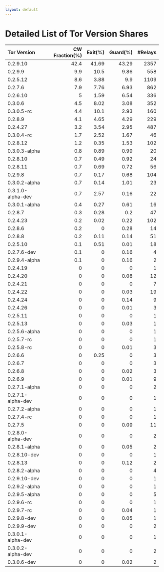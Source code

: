 ```yaml
---
layout: default
---
```



# Detailed List of Tor Version Shares

| Tor Version       |   CW Fraction(%) |   Exit(%) |   Guard(%) |   #Relays |
|:------------------|-----------------:|----------:|-----------:|----------:|
| 0.2.9.10          |             42.4 |     41.69 |      43.29 |      2357 |
| 0.2.9.9           |              9.9 |     10.5  |       9.86 |       558 |
| 0.2.5.12          |              8.6 |      3.88 |       9.9  |      1109 |
| 0.2.7.6           |              7.9 |      7.76 |       6.93 |       862 |
| 0.2.6.10          |              5   |      1.59 |       6.54 |       336 |
| 0.3.0.6           |              4.5 |      8.02 |       3.08 |       352 |
| 0.3.0.5-rc        |              4.4 |     10.1  |       2.93 |       160 |
| 0.2.8.9           |              4.1 |      4.65 |       4.29 |       229 |
| 0.2.4.27          |              3.2 |      3.54 |       2.95 |       487 |
| 0.3.0.4-rc        |              1.7 |      2.52 |       1.67 |        46 |
| 0.2.8.12          |              1.2 |      0.35 |       1.53 |       102 |
| 0.3.0.3-alpha     |              0.8 |      0.89 |       0.99 |        20 |
| 0.2.8.10          |              0.7 |      0.49 |       0.92 |        24 |
| 0.2.8.11          |              0.7 |      0.69 |       0.72 |        56 |
| 0.2.9.8           |              0.7 |      0.17 |       0.68 |       104 |
| 0.3.0.2-alpha     |              0.7 |      0.14 |       1.01 |        23 |
| 0.3.1.0-alpha-dev |              0.7 |      2.57 |       0.16 |        22 |
| 0.3.0.1-alpha     |              0.4 |      0.27 |       0.61 |        16 |
| 0.2.8.7           |              0.3 |      0.28 |       0.2  |        47 |
| 0.2.4.23          |              0.2 |      0.02 |       0.22 |       102 |
| 0.2.8.6           |              0.2 |      0    |       0.28 |        14 |
| 0.2.8.8           |              0.2 |      0.11 |       0.14 |        51 |
| 0.2.5.10          |              0.1 |      0.51 |       0.01 |        18 |
| 0.2.7.6-dev       |              0.1 |      0    |       0.16 |         4 |
| 0.2.9.4-alpha     |              0.1 |      0    |       0.16 |         2 |
| 0.2.4.19          |              0   |      0    |       0    |         1 |
| 0.2.4.20          |              0   |      0    |       0.08 |        12 |
| 0.2.4.21          |              0   |      0    |       0    |         7 |
| 0.2.4.22          |              0   |      0    |       0.03 |        19 |
| 0.2.4.24          |              0   |      0    |       0.14 |         9 |
| 0.2.4.26          |              0   |      0    |       0.01 |         3 |
| 0.2.5.11          |              0   |      0    |       0    |         1 |
| 0.2.5.13          |              0   |      0    |       0.03 |         1 |
| 0.2.5.6-alpha     |              0   |      0    |       0    |         1 |
| 0.2.5.7-rc        |              0   |      0    |       0    |         1 |
| 0.2.5.8-rc        |              0   |      0    |       0.01 |         3 |
| 0.2.6.6           |              0   |      0.25 |       0    |         3 |
| 0.2.6.7           |              0   |      0    |       0    |         3 |
| 0.2.6.8           |              0   |      0    |       0.02 |         3 |
| 0.2.6.9           |              0   |      0    |       0.01 |         9 |
| 0.2.7.1-alpha     |              0   |      0    |       0    |         2 |
| 0.2.7.1-alpha-dev |              0   |      0    |       0    |         1 |
| 0.2.7.2-alpha     |              0   |      0    |       0    |         1 |
| 0.2.7.4-rc        |              0   |      0    |       0    |         1 |
| 0.2.7.5           |              0   |      0    |       0.09 |        11 |
| 0.2.8.0-alpha-dev |              0   |      0    |       0    |         2 |
| 0.2.8.1-alpha     |              0   |      0    |       0.05 |         2 |
| 0.2.8.10-dev      |              0   |      0    |       0    |         1 |
| 0.2.8.13          |              0   |      0    |       0.12 |         2 |
| 0.2.8.2-alpha     |              0   |      0    |       0    |         4 |
| 0.2.9.10-dev      |              0   |      0    |       0    |         1 |
| 0.2.9.2-alpha     |              0   |      0    |       0    |         1 |
| 0.2.9.5-alpha     |              0   |      0    |       0    |         5 |
| 0.2.9.6-rc        |              0   |      0    |       0    |         1 |
| 0.2.9.7-rc        |              0   |      0    |       0.04 |         1 |
| 0.2.9.8-dev       |              0   |      0    |       0.05 |         1 |
| 0.2.9.9-dev       |              0   |      0    |       0    |         2 |
| 0.3.0.1-alpha-dev |              0   |      0    |       0    |         1 |
| 0.3.0.2-alpha-dev |              0   |      0    |       0    |         2 |
| 0.3.0.6-dev       |              0   |      0    |       0.02 |         2 |